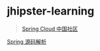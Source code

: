 # jhipster-learning
> [Spring Cloud 中国社区](http://docs.springcloud.cn/source/#spring-cloud-eureka)

[Spring 源码解析](https://www.imooc.com/article/32882)
